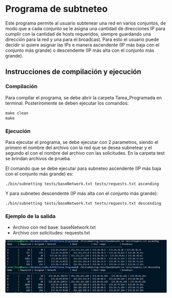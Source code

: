 # Programa de subtneteo

Este programa permite al usuario subtenear una red en varios conjuntos, de modo que a cada conjunto se le asigna una cantidad de direcciones IP para cumplir con la cantidad de hosts requeridos, siempre guardando una dirección para la red y una para el broadcast. Para esto el usuario puede decidir si quiere asignar las IPs e manera ascendente (IP más baja con el conjunto más grande) o descendente (IP más alta con el conjunto más grande).

## Instrucciones de compilación y ejecución

### Compilación

Para compilar el programa, se debe abrir la carpeta Tarea_Programada en terminal. Posteriromente se deben ejecutar los comandos:

    make clean
    make

### Ejecución

Para ejecutar el programa, se debe ejecutar con 2 parametros, siendo el primero el nombre del archivo con la red que se desea subnetear y el segundo el con el nombre del archivo con las solicitudes. En la carpeta test se brindan archivos de prueba.

El comando que se debe ejecutar para subneteo ascendente (IP más baja con el conjunto más grande) es:

    ./bin/subnetting tests/baseNetwork.txt tests/requests.txt ascending

Y para subneteo descendente (IP más alta con el conjunto más grande):

    ./bin/subnetting tests/baseNetwork.txt tests/requests.txt descending


### Ejemplo de la salida
- Archivo con red base: baseNetwork.txt
- Archivo con solicitudes: requests.txt

![alt text](images/image.png)